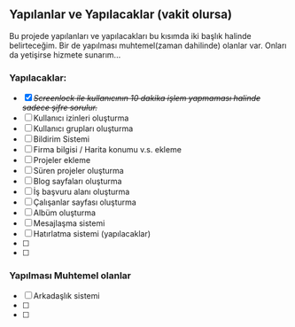 ## Yapılanlar ve Yapılacaklar (vakit olursa)

Bu projede yapılanları ve yapılacakları bu kısımda iki başlık halinde belirteceğim.
Bir de yapılması muhtemel(zaman dahilinde) olanlar var. Onları da yetişirse hizmete sunarım...

### Yapılacaklar:

* [X] ~~*Screenlock ile kullanıcının 10 dakika işlem yapmaması halinde sadece şifre sorulur.*~~
* [ ] Kullanıcı izinleri oluşturma
* [ ] Kullanıcı grupları oluşturma
* [ ] Bildirim Sistemi
* [ ] Firma bilgisi / Harita konumu v.s. ekleme
* [ ] Projeler ekleme
* [ ] Süren projeler oluşturma
* [ ] Blog sayfaları oluşturma
* [ ] İş başvuru alanı oluşturma
* [ ] Çalışanlar sayfası oluşturma
* [ ] Albüm oluşturma
* [ ] Mesajlaşma sistemi
* [ ] Hatırlatma sistemi (yapılacaklar)
* [ ] 
* [ ] 


### Yapılması Muhtemel olanlar

* [ ] Arkadaşlık sistemi
* [ ] 
* [ ] 